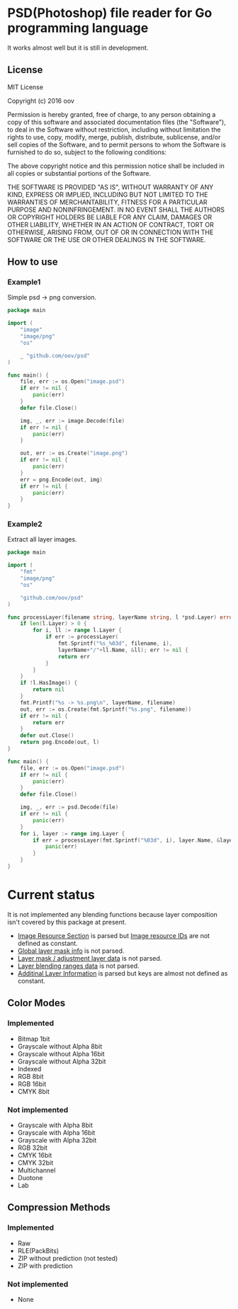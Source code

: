 # PSD(Photoshop) file reader for Go programming language

It works almost well but it is still in development.

## License

MIT License

Copyright (c) 2016 oov

Permission is hereby granted, free of charge, to any person obtaining a copy of this software and associated documentation files (the "Software"), to deal in the Software without restriction, including without limitation the rights to use, copy, modify, merge, publish, distribute, sublicense, and/or sell copies of the Software, and to permit persons to whom the Software is furnished to do so, subject to the following conditions:

The above copyright notice and this permission notice shall be included in all copies or substantial portions of the Software.

THE SOFTWARE IS PROVIDED "AS IS", WITHOUT WARRANTY OF ANY KIND, EXPRESS OR IMPLIED, INCLUDING BUT NOT LIMITED TO THE WARRANTIES OF MERCHANTABILITY, FITNESS FOR A PARTICULAR PURPOSE AND NONINFRINGEMENT. IN NO EVENT SHALL THE AUTHORS OR COPYRIGHT HOLDERS BE LIABLE FOR ANY CLAIM, DAMAGES OR OTHER LIABILITY, WHETHER IN AN ACTION OF CONTRACT, TORT OR OTHERWISE, ARISING FROM, OUT OF OR IN CONNECTION WITH THE SOFTWARE OR THE USE OR OTHER DEALINGS IN THE SOFTWARE.

## How to use

### Example1

Simple psd -> png conversion.

```go
package main

import (
	"image"
	"image/png"
	"os"

	_ "github.com/oov/psd"
)

func main() {
	file, err := os.Open("image.psd")
	if err != nil {
		panic(err)
	}
	defer file.Close()

	img, _, err := image.Decode(file)
	if err != nil {
		panic(err)
	}

	out, err := os.Create("image.png")
	if err != nil {
		panic(err)
	}
	err = png.Encode(out, img)
	if err != nil {
		panic(err)
	}
}
```

### Example2

Extract all layer images.

```go
package main

import (
	"fmt"
	"image/png"
	"os"

	"github.com/oov/psd"
)

func processLayer(filename string, layerName string, l *psd.Layer) error {
	if len(l.Layer) > 0 {
		for i, ll := range l.Layer {
			if err := processLayer(
				fmt.Sprintf("%s_%03d", filename, i),
				layerName+"/"+ll.Name, &ll); err != nil {
				return err
			}
		}
	}
	if !l.HasImage() {
		return nil
	}
	fmt.Printf("%s -> %s.png\n", layerName, filename)
	out, err := os.Create(fmt.Sprintf("%s.png", filename))
	if err != nil {
		return err
	}
	defer out.Close()
	return png.Encode(out, l)
}

func main() {
	file, err := os.Open("image.psd")
	if err != nil {
		panic(err)
	}
	defer file.Close()

	img, _, err := psd.Decode(file)
	if err != nil {
		panic(err)
	}
	for i, layer := range img.Layer {
		if err = processLayer(fmt.Sprintf("%03d", i), layer.Name, &layer); err != nil {
			panic(err)
		}
	}
}
```

# Current status

It is not implemented any blending functions because layer composition isn't covered by this package at present.

- [Image Resource Section](http://www.adobe.com/devnet-apps/photoshop/fileformatashtml/#50577409_69883) is parsed but [Image resource IDs](http://www.adobe.com/devnet-apps/photoshop/fileformatashtml/#50577409_38034) are not defined as constant.
- [Global layer mask info](http://www.adobe.com/devnet-apps/photoshop/fileformatashtml/#50577409_17115) is not parsed.
- [Layer mask / adjustment layer data](http://www.adobe.com/devnet-apps/photoshop/fileformatashtml/#50577409_22582) is not parsed.
- [Layer blending ranges data](http://www.adobe.com/devnet-apps/photoshop/fileformatashtml/#50577409_21332) is not parsed.
- [Additinal Layer Information](http://www.adobe.com/devnet-apps/photoshop/fileformatashtml/#50577409_pgfId-1049436) is parsed but keys are almost not defined as constant.

## Color Modes

### Implemented

- Bitmap 1bit
- Grayscale without Alpha 8bit
- Grayscale without Alpha 16bit
- Grayscale without Alpha 32bit
- Indexed
- RGB 8bit
- RGB 16bit
- CMYK 8bit

### Not implemented

- Grayscale with Alpha 8bit
- Grayscale with Alpha 16bit
- Grayscale with Alpha 32bit
- RGB 32bit
- CMYK 16bit
- CMYK 32bit
- Multichannel
- Duotone
- Lab

## Compression Methods

### Implemented

- Raw
- RLE(PackBits)
- ZIP without prediction (not tested)
- ZIP with prediction

### Not implemented

- None
